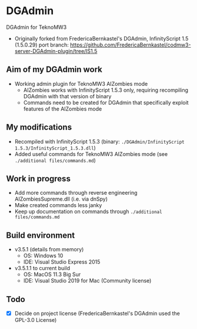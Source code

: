 # DGAdmin
DGAdmin for TeknoMW3

- Originally forked from FredericaBernkastel's DGAdmin, InfinityScript 1.5 (1.5.0.29) port branch: https://github.com/FredericaBernkastel/codmw3-server-DGAdmin-plugin/tree/IS1.5

## Aim of my DGAdmin work
- Working admin plugin for TeknoMW3 AIZombies mode
    - AIZombies works with InfinityScript 1.5.3 only, requiring recompiling DGAdmin with that version of binary
    - Commands need to be created for DGAdmin that specifically exploit features of the AIZombies mode

## My modifications
- Recompiled with InfinityScript 1.5.3 (binary: `./DGAdmin/InfinityScript 1.5.3/InfinityScript_1.5.3.dll`)
- Added useful commands for TeknoMW3 AIZombies mode (see `./additional files/commands.md`)

## Work in progress
- Add more commands through reverse engineering AIZombiesSupreme.dll (i.e. via dnSpy)
- Make created commands less janky
- Keep up documentation on commands through `./additional files/commands.md`

## Build environment
- v3.5.1 (details from memory)
    - OS: Windows 10
    - IDE: Visual Studio Express 2015
- v3.5.1.1 to current build
    - OS: MacOS 11.3 Big Sur
    - IDE: Visual Studio 2019 for Mac (Community license)

## Todo
- [x] Decide on project license (FredericaBernkastel's DGAdmin used the GPL-3.0 License)
